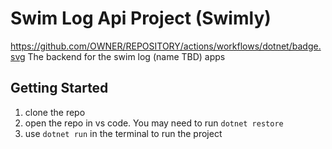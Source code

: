# Swim Log Api Project (Swimly)
https://github.com/OWNER/REPOSITORY/actions/workflows/dotnet/badge.svg
The backend for the swim log (name TBD) apps
## Getting Started

1. clone the repo
2. open the repo in vs code. You may need to run ```dotnet restore```
3. use ```dotnet run``` in the terminal to run the project
